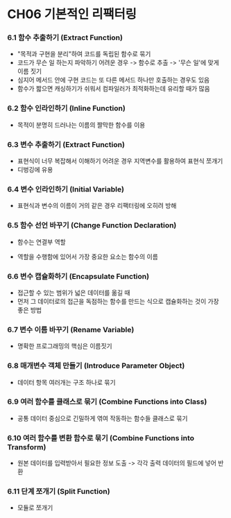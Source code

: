 # CH06 기본적인 리팩터링

### 6.1 함수 추출하기 (Extract Function)

- "목적과 구현을 분리"하여 코드를 독립된 함수로 묶기
- 코드가 무슨 일 하는지 파악하기 어려운 경우 -> 함수로 추출 -> '무슨 일'에 맞게 이름 짓기
- 심지어 메서드 안에 구현 코드는 또 다른 메서드 하나만 호출하는 경우도 있음
- 함수가 짧으면 캐싱하기가 쉬워서 컴파일러가 최적화하는데 유리할 때가 많음



### 6.2 함수 인라인하기 (Inline Function)

- 목적이 분명히 드러나는 이름의 짤막한 함수를 이용



### 6.3 변수 추출하기 (Extract Function)

- 표현식이 너무 복잡해서 이해하기 어려운 경우 지역변수를 활용하여 표현식 쪼개기
- 디벙깅에 유용



### 6.4 변수 인라인하기 (Initial Variable)

- 표현식과 변수의 이름이 거의 같은 경우 리팩터링에 오히려 방해



### 6.5 함수 선언 바꾸기 (Change Function Declaration)

- 함수는 연결부 역할

- 역할을 수행함에 있어서 가장 중요한 요소는 함수의 이름 

  

### 6.6 변수 캡슐화하기 (Encapsulate Function)

- 접근할 수 있는 범위가 넓은 데이터를 옮길 때 
- 먼저 그 데이터로의 접근을 독점하는 함수를 만드는 식으로 캡슐화하는 것이 가장 좋은 방법



### 6.7 변수 이름 바꾸기 (Rename Variable)

- 명확한 프로그래밍의 핵심은 이름짓기



### 6.8 매개변수 객체 만들기 (Introduce Parameter Object)

- 데이터 항목 여러개는 구조 하나로 묶기



### 6.9 여러 함수를 클래스로 묶기 (Combine Functions into Class)

- 공통 데이터 중심으로 긴밀하게 엮여 작동하는 함수들 클래스로 묶기



### 6.10 여러 함수를 변환 함수로 묶기 (Combine Functions into Transform)

- 원본 데이터를 입력받아서 필요한 정보 도출 -> 각각 출력 데이터의 필드에 넣어 반환



### 6.11 단계 쪼개기 (Split Function)

- 모듈로 쪼개기










